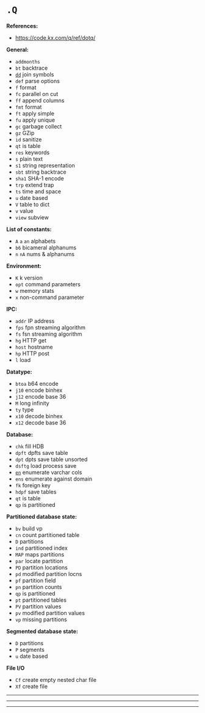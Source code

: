 # `.Q`

**References:**
- https://code.kx.com/q/ref/dotq/


**General:**
- `addmonths`
- `bt`       backtrace
- [`dd`][dd] join symbols
- `def`      parse options
- `f`        format
- `fc`       parallel on cut
- `ff`       append columns
- `fmt`      format
- `ft`       apply simple
- `fu`       apply unique
- `gc`       garbage collect
- `gz`       GZip
- `id`       sanitize
- `qt`       is table
- `res`      keywords
- `s`        plain text
- `s1`       string representation
- `sbt`      string backtrace
- `sha1`     SHA-1 encode
- `trp`      extend trap
- `ts`       time and space
- `u`        date based
- `V`        table to dict
- `v`        value
- `view`     subview

**List of constants:**
- `A` `a` `an`   alphabets
- `b6`       bicameral alphanums
- `n` `nA`     nums & alphanums

**Environment:**
- `K` k version
- `opt`      command parameters
- `w`        memory stats
- `x`        non-command parameter

**IPC:**
- `addr`     IP address
- `fps` fpn  streaming algorithm
- `fs`  fsn  streaming algorithm
- `hg`       HTTP get
- `host`     hostname
- `hp`       HTTP post
- `l`        load


**Datatype:**
- `btoa`        b64 encode
- `j10`         encode binhex
- `j12`         encode base 36
- `M`           long infinity
- `ty`          type
- `x10`         decode binhex
- `x12`         decode base 36

**Database:**
- `chk`         fill HDB
- `dpft` dpfts  save table
- `dpt`  dpts   save table unsorted
- `dsftg`       load process save
- [`en`][en]          enumerate varchar cols
- `ens`         enumerate against domain
- `fk`          foreign key
- `hdpf`        save tables
- `qt`          is table
- `qp`          is partitioned

**Partitioned database state:**
- `bv`          build vp
- `cn`          count partitioned table
- `D`           partitions
- `ind`         partitioned index
- `MAP`         maps partitions
- `par`         locate partition
- `PD`          partition locations
- `pd`          modified partition locns
- `pf`          partition field
- `pn`          partition counts
- `qp`          is partitioned
- `pt`          partitioned tables
- `PV`          partition values
- `pv`          modified partition values
- `vp`          missing partitions

**Segmented database state:**
- `D`           partitions
- `P`           segments
- `u`           date based

**File I/O**
- `Cf`          create empty nested char file
- `Xf`          create file

------------------------------------------------------------------------------------------------------
------------------------------------------------------------------------------------------------------
------------------------------------------------------------------------------------------------------


[dd]: ./dd.md
[en]: ./en.md
[ind]: ./ind.md
